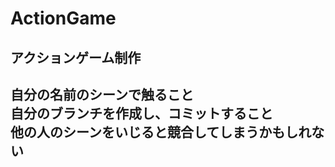 # ActionGame
アクションゲーム制作
-------------------------
自分の名前のシーンで触ること  
自分のブランチを作成し、コミットすること  
他の人のシーンをいじると競合してしまうかもしれない  
-------------------------






